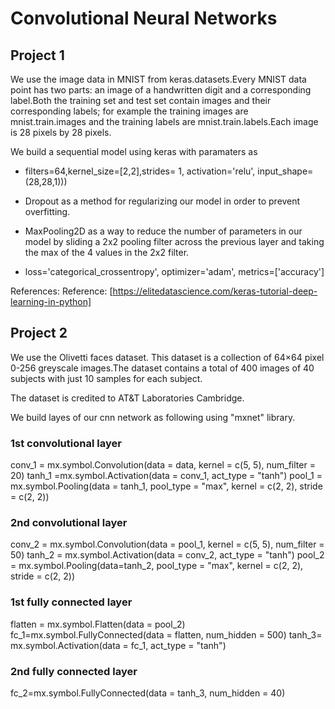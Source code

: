 # Convolutional Neural Networks

## Project 1

We use the image data in MNIST from keras.datasets.Every MNIST data point has two parts: an image of a handwritten digit and a corresponding label.Both the training set and test set contain images and their corresponding labels; for example the training images are mnist.train.images and the training labels are mnist.train.labels.Each image is 28 pixels by 28 pixels. 

We build a sequential model using keras with paramaters as
  
  - filters=64,kernel_size=[2,2],strides= 1, activation='relu', input_shape=(28,28,1)))
  
  - Dropout as a method for regularizing our model in order to prevent overfitting. 
  
  - MaxPooling2D as a way to reduce the number of parameters in our model by sliding a 2x2 pooling filter across 
     the previous layer and taking the max of the 4 values in the 2x2 filter.
     
   - loss='categorical_crossentropy', optimizer='adam', metrics=['accuracy'] 
     
References: 
Reference: [https://elitedatascience.com/keras-tutorial-deep-learning-in-python]

## Project 2

We use the Olivetti faces dataset. This dataset is a collection of 64×64 pixel 0-256 greyscale images.The dataset contains a total of 400 images of 40 subjects with just 10 samples for each subject.

The dataset is credited to AT&T Laboratories Cambridge.

We build layes of our cnn network as following using "mxnet" library.

### 1st convolutional layer
conv_1 = mx.symbol.Convolution(data = data, kernel = c(5, 5), num_filter = 20)
tanh_1 =mx.symbol.Activation(data = conv_1, act_type = "tanh")
pool_1 = mx.symbol.Pooling(data = tanh_1, pool_type = "max", kernel = c(2, 2), stride = c(2, 2))

### 2nd convolutional layer
conv_2 = mx.symbol.Convolution(data = pool_1, kernel = c(5, 5), num_filter = 50)
tanh_2 = mx.symbol.Activation(data = conv_2, act_type = "tanh")
pool_2 = mx.symbol.Pooling(data=tanh_2, pool_type = "max", kernel = c(2, 2), stride = c(2, 2))

### 1st fully connected layer

flatten = mx.symbol.Flatten(data = pool_2)
fc_1=mx.symbol.FullyConnected(data = flatten, num_hidden = 500)
tanh_3= mx.symbol.Activation(data = fc_1, act_type = "tanh")

### 2nd fully connected layer
fc_2=mx.symbol.FullyConnected(data = tanh_3, num_hidden = 40)

